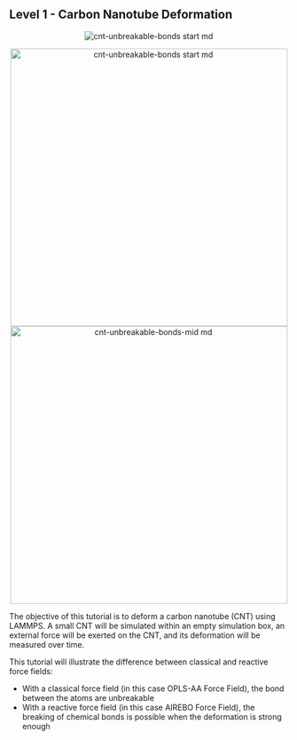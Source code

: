 ## Level 1 - Carbon Nanotube Deformation

<p align="center">
  <img src="https://github.com/c-vandenberg/lammps-tutorials/assets/60201356/b851607b-cbfe-4957-b0e6-6b751ef2f177" alt="cnt-unbreakable-bonds start md" width="" />
</p>
<p align="center">
  <img src="https://github.com/c-vandenberg/lammps-tutorials/assets/60201356/6179516c-da6a-4a5c-9b89-7c63428e76f4" alt="cnt-unbreakable-bonds start md" width="500" />
  <img src="https://github.com/c-vandenberg/lammps-tutorials/assets/60201356/20c9c899-290b-4ea0-9247-dd5721701d88" alt="cnt-unbreakable-bonds-mid md" width="500" />
</p>

The objective of this tutorial is to deform a carbon nanotube (CNT) using LAMMPS. A small CNT will be simulated within an empty simulation box, an external force will be exerted on the CNT, and its deformation will be measured over time.

This tutorial will illustrate the difference between classical and reactive force fields:
* With a classical force field (in this case OPLS-AA Force Field), the bond between the atoms are unbreakable
* With a reactive force field (in this case AIREBO Force Field), the breaking of chemical bonds is possible when the deformation is strong enough
